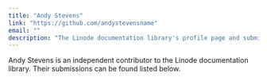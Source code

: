 ```yaml
---
title: "Andy Stevens"
link: "https://github.com/andystevensname"
email: ""
description: "The Linode documentation library's profile page and submission listing for Andy Stevens"
---
```


Andy Stevens is an independent contributor to the Linode documentation library. Their submissions can be found listed below.